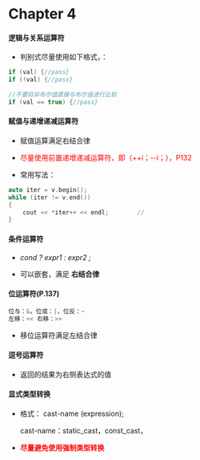 # Chapter 4

#### 逻辑与关系运算符

- 判别式尽量使用如下格式，：

```c++
if (val) {//pass}
if (!val) {//pass}
    
//不要将非布尔值直接与布尔值进行比较
if (val == true) {//pass}
```



#### 赋值与递增递减运算符

- 赋值运算满足右结合律
- <font color=red>尽量使用前置递增递减运算符，即（++i；--i；），P132</font>



- 常用写法：

```c++
auto iter = v.begin();
while (iter != v.end())
{
	cout << *iter++ << endl;		//
}
```



#### 条件运算符

- *cond ? expr1 : expr2 ;*

- 可以嵌套，满足 **右结合律**



#### 位运算符(P.137)

```c++
位与：&，位或：|，位反：~
左移：<< 右移：>>    
```

- 移位运算符满足左结合律



#### 逗号运算符

- 返回的结果为右侧表达式的值



#### 显式类型转换

- 格式： cast-name<type> (expression);

  cast-name：static_cast，const_cast，



- <font color=red>**尽量避免使用强制类型转换**</font>

